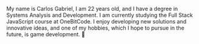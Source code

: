 My name is Carlos Gabriel, I am 22 years old, and I have a degree in Systems Analysis and Development.
I am currently studying the Full Stack JavaScript course at OneBitCode.
I enjoy developing new solutions and innovative ideas, and one of my hobbies, which I hope to pursue in the future, is game development. 🙂



